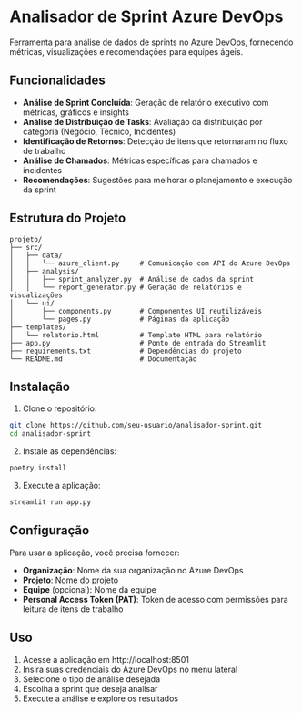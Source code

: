 # Analisador de Sprint Azure DevOps

Ferramenta para análise de dados de sprints no Azure DevOps, fornecendo métricas, visualizações e recomendações para equipes ágeis.

## Funcionalidades

- **Análise de Sprint Concluída**: Geração de relatório executivo com métricas, gráficos e insights
- **Análise de Distribuição de Tasks**: Avaliação da distribuição por categoria (Negócio, Técnico, Incidentes)
- **Identificação de Retornos**: Detecção de itens que retornaram no fluxo de trabalho
- **Análise de Chamados**: Métricas específicas para chamados e incidentes
- **Recomendações**: Sugestões para melhorar o planejamento e execução da sprint

## Estrutura do Projeto
```
projeto/
├── src/
│   ├── data/
│   │   └── azure_client.py     # Comunicação com API do Azure DevOps
│   ├── analysis/
│   │   ├── sprint_analyzer.py  # Análise de dados da sprint
│   │   └── report_generator.py # Geração de relatórios e visualizações
│   └── ui/
│       ├── components.py       # Componentes UI reutilizáveis
│       └── pages.py            # Páginas da aplicação
├── templates/
│   └── relatorio.html          # Template HTML para relatório
├── app.py                      # Ponto de entrada do Streamlit
├── requirements.txt            # Dependências do projeto
└── README.md                   # Documentação
```

## Instalação

1. Clone o repositório:
```bash
git clone https://github.com/seu-usuario/analisador-sprint.git
cd analisador-sprint
```
2. Instale as dependências:
```bash
poetry install
```
3. Execute a aplicação:
```bash
streamlit run app.py
```

## Configuração

Para usar a aplicação, você precisa fornecer:

- **Organização**: Nome da sua organização no Azure DevOps
- **Projeto**: Nome do projeto
- **Equipe** (opcional): Nome da equipe
- **Personal Access Token (PAT)**: Token de acesso com permissões para leitura de itens de trabalho

## Uso

1. Acesse a aplicação em http://localhost:8501
2. Insira suas credenciais do Azure DevOps no menu lateral
3. Selecione o tipo de análise desejada
4. Escolha a sprint que deseja analisar
5. Execute a análise e explore os resultados